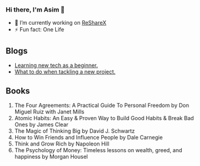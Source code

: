 ### Hi there, I'm Asim 👋

- 🔭 I’m currently working on [ReShareX](https://resharex.herokuapp.com/resource/explore/)
- ⚡ Fun fact: One Life
## Blogs
- [Learning new tech as a beginner.](https://asimshrestha.hashnode.dev/learning-new-technology-as-a-beginner)
- [What to do when tackling a new project.](https://dev.to/alex1the1great/what-to-do-when-tackling-a-new-project-3n0a)
## Books
1. The Four Agreements: A Practical Guide To Personal Freedom by Don Miguel Ruiz with Janet Mills
2. Atomic Habits: An Easy & Proven Way to Build Good Habits & Break Bad Ones by James Clear
3. The Magic of Thinking Big by David J. Schwartz
4. How to Win Friends and Influence People by Dale Carnegie
5. Think and Grow Rich by Napoleon Hill 
6. The Psychology of Money: Timeless lessons on wealth, greed, and happiness by Morgan Housel
